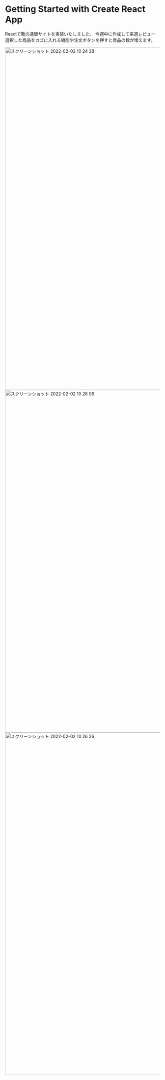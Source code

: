 # Getting Started with Create React App

Reactで靴の通販サイトを実装いたしました。
今週中に作成して来週レビュー
選択した商品をカゴに入れる機能や注文ボタンを押すと商品の数が増えます。

<img width="1110" alt="スクリーンショット 2022-02-02 10 24 28" src="https://user-images.githubusercontent.com/97889658/152079246-4e4ef977-b013-45a3-a002-5fd0a823656b.png">
<img width="1110" alt="スクリーンショット 2022-02-02 10 26 06" src="https://user-images.githubusercontent.com/97889658/152079262-7f946481-91db-4063-a1ee-1756f44d4038.png">
<img width="1110" alt="スクリーンショット 2022-02-02 10 26 26" src="https://user-images.githubusercontent.com/97889658/152079276-52a3f92c-5b83-4363-b59f-2f1af45162ae.png">
